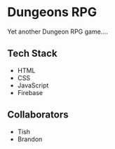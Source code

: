 # Dungeons RPG

Yet another Dungeon RPG game....

## Tech Stack

- HTML
- CSS
- JavaScript
- Firebase

## Collaborators

- Tish
- Brandon